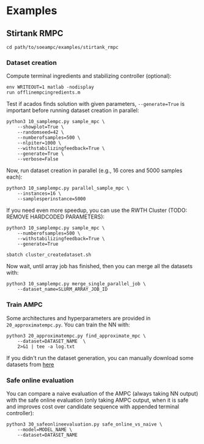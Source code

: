 # Examples

## Stirtank RMPC
```
cd path/to/soeampc/examples/stirtank_rmpc
```
### Dataset creation

Compute terminal ingredients and stabilizing controller (optional):
```
env WRITEOUT=1 matlab -nodisplay
run offlinempcingredients.m
```

Test if acados finds solution with given parameters, `--generate=True` is important before running dataset creation in parallel:
```
python3 10_samplempc.py sample_mpc \
    --showplot=True \
    --randomseed=42 \
    --numberofsamples=500 \
    --nlpiter=1000 \
    --withstabilizingfeedback=True \
    --generate=True \
    --verbose=False
```

Now, run dataset creation in parallel (e.g., 16 cores and 5000 samples each):
```
python3 10_samplempc.py parallel_sample_mpc \
    --instances=16 \
    --samplesperinstance=5000
```

If you need even more speedup, you can use the RWTH Cluster (TODO: REMOVE HARDCODED PARAMETERS):
```
python3 10_samplempc.py sample_mpc \
    --numberofsamples=500 \
    --withstabilizingfeedback=True \
    --generate=True 

sbatch cluster_createdataset.sh
```

Now wait, until array job has finished, then you can merge all the datasets with:
```
python3 10_samplempc.py merge_single_parallel_job \
    --dataset_name=SLURM_ARRAY_JOB_ID
```

### Train AMPC
Some architectures and hyperparameters are provided in `20_approximatempc.py`. You can train the NN with:
```
python3 20_approximatempc.py find_approximate_mpc \
    --dataset=DATASET_NAME  \
    2>&1 | tee -a log.txt
```
If you didn't run the dataset generation, you can manually download some datasets from [here]()

### Safe online evaluation
You can compare a naive evaluation of the AMPC (always taking NN output) with the safe online evaluation (only taking AMPC output, when it is safe and improves cost over candidate sequence with appended terminal controller):
```
python3 30_safeonlineevaluation.py safe_online_vs_naive \
    --model=MODEL_NAME \
    --dataset=DATASET_NAME
```